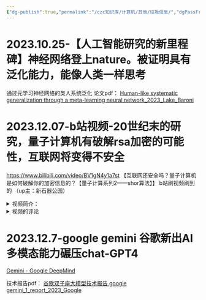 ```yaml
---
{"dg-publish":true,"permalink":"/czc知识库/计算机/其他/垃圾信息/","dgPassFrontmatter":true,"created":"2024-06-18T17:45:20.945+08:00","updated":"2024-12-08T12:27:33.529+08:00"}
---
```



# 2023.10.25-【人工智能研究的新里程碑】神经网络登上nature。被证明具有泛化能力，能像人类一样思考
通过元学习神经网络的类人系统泛化
论文pdf：
[Human-like systematic generalization through a meta-learning neural network_2023_Lake_Baroni](../Zotero/storage/Human-like%20systematic%20generalization%20through%20a%20meta-learning%20neural%20network_2023_Lake_Baroni.pdf)

# 2023.12.07-b站视频-20世纪末的研究，量子计算机有破解rsa加密的可能性，互联网将变得不安全
https://www.bilibili.com/video/BV1gN4y1a7st
【互联网还安全吗？量子计算机是如何破解你的加密信息的？【量子计算系列2——shor算法】】 
b站刷视频刷到的 （up主：新石器公园）
<details>
  <summary>视频简介：</summary>不对称加密是互联网安全的基础，但是在量子计算面前，形同虚设。传统计算机需要几万年才能完成的破解，对量子计算机来说，轻而易举就可以攻破。量子计算机是如何破解密码的？依赖于一种叫做肖尔算法(shor 算法)的神奇算法，它利用量子纠缠和量子干涉，就可以让正确答案干涉相长，坍缩出来。 这么神奇的事情到底是如何做到的呢？本视频通过非常深入浅出的介绍，带你走入量子计算的技术细节。这应该是你在全网能够找到的最硬核最深入的关于肖尔算法的科普视频了，通过它，你可以真正了解量子算法的本质。
</details>
<details>
<summary>视频的评论</summary>
<pre><code>给看不懂的朋友简化一下:
1.量子计算机可以一次计算出所有结果
2.但这些结果是叠加在一起的
3.观测结果结果就会坍塌为其中一种，像抽奖一样，如有1亿种结果，那么抽中的概率就是一亿分之一。
4.于是科学家设计了一个黑箱大逃杀游戏，游戏的规则是科学家经过精心设置的，在不观测的情况下，让这1亿个结果相互残杀，最终活下来的那个，就是正确答案。![[脱单doge\|脱单doge]](https://i0.hdslb.com/bfs/emote/bf7e00ecab02171f8461ee8cf439c73db9797748.png@48w_48h.webp)
---
戴宗绝尘
不，你错了，最终活下来的只能大概率是正确答案，而不是绝对，所以量子计算才需要纠错。这就跟买彩票一样，你买一次有可能中奖，但买1万次几乎不可能全中
---
费伦行脚商人
回复 @戴宗绝尘 :嗯，不过科普其实不需要说的太仔细，大概其就行啦，大逃杀最后剩下几个，可以一个一个实验。
---
辍学汤家凤
回复 @西瓜蹲完蘑菇蹲 : 平行世界只是强行解释了众多概率坍缩成唯一结果的原因，其他可能的结果瞬间分裂出众多平行宇宙继续演化，这只是一个解释，其实你想想，为了解释一个抛硬币的游戏世界重新在分裂一个是不是不太可能。他就是一个在当时没有办法的解释
---
此人可以不要昵称
有没有可能量子计算最底层的基石“薛定谔的猫”本身就是因为我们的观测（测量）设备不够精确而造成的，就像是用一把格尺和秒表测量光速，然后得出光速不可测量的结论出来呢
---
费伦行脚商人
回复 @此人可以不要昵称 :物理存在误差，数学不会，有问题是可以推演出问题哒。
---
矩矩
我觉得基本正确，可是有些描述不对。他们不是在做大逃杀，而更像是一种因果律武器。确定了最后的结果，而前面其它数据会量子内部自动完善。这个看起来是自动完善，其实只是无数叠加态的量子坍缩出来的其中一个逻辑。或者说筛子，所有结果都有都未知，但是最后能通过筛子的就是对的。
---
费伦行脚商人
回复 @矩矩 : 大逃杀比较方便理解，具体那个黑箱公式是怎么做到的，没有足够的基础知识的人，压根就看不明白，比如我，所以干脆就简化一下告诉自己，也别钻牛角尖啦~!
</code></pre>
</details>

# 2023.12.7-google gemini 谷歌新出AI多模态能力碾压chat-GPT4

[Gemini - Google DeepMind](https://deepmind.google/technologies/gemini/)

技术报告pdf：
[谷歌双子座大模型技术报告 google gemini_1_report_2023_Google](../Zotero/storage/谷歌双子座大模型技术报告%20google%20gemini_1_report_2023_Google.pdf)



